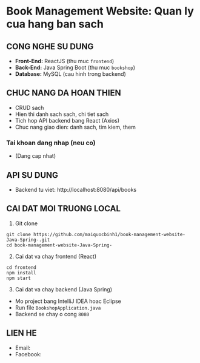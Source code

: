 
# Book Management Website: Quan ly cua hang ban sach




## CONG NGHE SU DUNG

- **Front-End:** ReactJS (thu muc `frontend`)
- **Back-End:** Java Spring Boot (thu muc `bookshop`)
- **Database:** MySQL (cau hinh trong backend)

## CHUC NANG DA HOAN THIEN

- CRUD sach
- Hien thi danh sach sach, chi tiet sach
- Tich hop API backend bang React (Axios)
- Chuc nang giao dien: danh sach, tim kiem, them


### Tai khoan dang nhap (neu co)
- (Dang cap nhat)

## API SU DUNG

- Backend tu viet: http://localhost:8080/api/books

## CAI DAT MOI TRUONG LOCAL

1. Git clone
```
git clone https://github.com/maiquocbinh1/book-management-website-Java-Spring-.git
cd book-management-website-Java-Spring-
```

2. Cai dat va chay frontend (React)
```
cd frontend
npm install
npm start
```

3. Cai dat va chay backend (Java Spring)
- Mo project bang IntelliJ IDEA hoac Eclipse
- Run file `BookshopApplication.java`
- Backend se chay o cong `8080`

## LIEN HE

- Email: 
- Facebook: 
